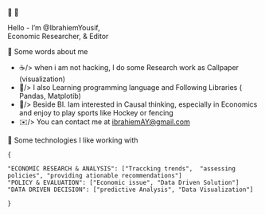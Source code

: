🔗 🤞

   Hello -
    I’m @IbrahiemYousif,  
     Economic Researcher, & Editor

🔗 Some words about me



   - ☕/> when i am not hacking, I do some Research work as Callpaper (visualization)
   - 🌱/> I also Learning programming language and Following Libraries ( Pandas, Matplotib)
   - 🍿/> Beside BI. Iam interested in Causal thinking, especially in Economics and enjoy to play sports like Hockey or fencing 
   - ✉️/>  You can contact me at [ibrahiemAY@gmail.com](mailto:ibrahiemAY@gmail.com)

🔗 Some technologies I like working with

    {

    "ECONOMIC RESEARCH & ANALYSIS": ["Traccking trends",  "assessing policies", "providing ationable recommendations"]
    "POLICY & EVALUATION": ["Economic issue", "Data Driven Solution"]
    "DATA DRIVEN DECISION": ["predictive Analysis", "Data Visualization"]

    }


